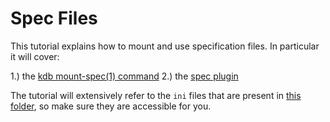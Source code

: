 # Spec Files

This tutorial explains how to mount and use specification files.
In particular it will cover:

1.) the [kdb mount-spec(1) command](/doc/help/kdb-mount-spec.md)
2.) the [spec plugin](/src/plugins/spec/)

The tutorial will extensively refer to the `ini` files that are
present in [this folder](/examples/spec/), so make sure they
are accessible for you.


